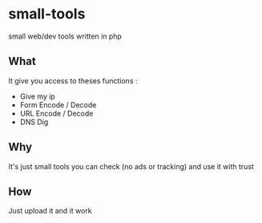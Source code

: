 # small-tools
small web/dev tools written in php

## What
It give you access to theses functions :
* Give my ip
* Form Encode / Decode
* URL Encode / Decode
* DNS Dig

## Why
It's just small tools you can check (no ads or tracking) and use it with trust

## How
Just upload it and it work
